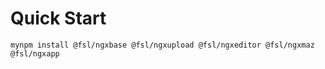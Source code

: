 # Quick Start


```
mynpm install @fsl/ngxbase @fsl/ngxupload @fsl/ngxeditor @fsl/ngxmaz @fsl/ngxapp
```